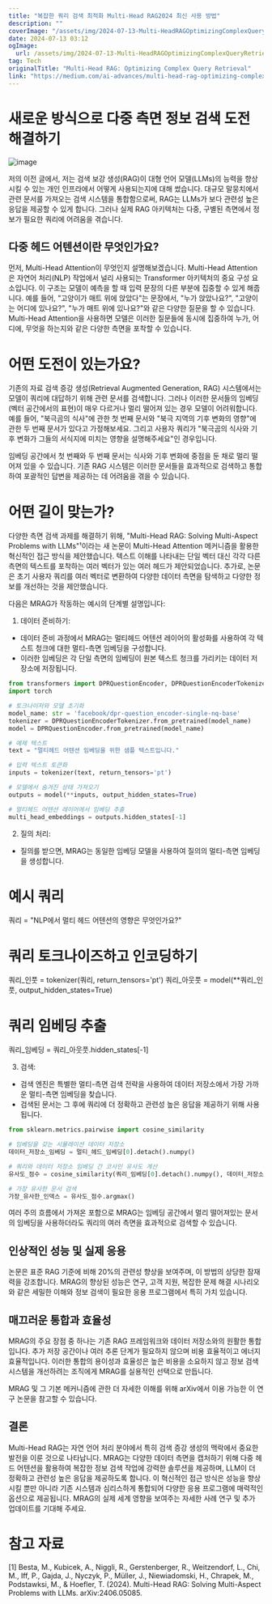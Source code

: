 ```yaml
---
title: "복잡한 쿼리 검색 최적화 Multi-Head RAG2024 최신 사용 방법"
description: ""
coverImage: "/assets/img/2024-07-13-Multi-HeadRAGOptimizingComplexQueryRetrieval_0.png"
date: 2024-07-13 03:12
ogImage: 
  url: /assets/img/2024-07-13-Multi-HeadRAGOptimizingComplexQueryRetrieval_0.png
tag: Tech
originalTitle: "Multi-Head RAG: Optimizing Complex Query Retrieval"
link: "https://medium.com/ai-advances/multi-head-rag-optimizing-complex-query-retrieval-68fdf173a1e1"
---
```



# 새로운 방식으로 다중 측면 정보 검색 도전 해결하기

![image](/assets/img/2024-07-13-Multi-HeadRAGOptimizingComplexQueryRetrieval_0.png)

저의 이전 글에서, 저는 검색 보강 생성(RAG)이 대형 언어 모델(LLMs)의 능력을 향상시킬 수 있는 개인 인프라에서 어떻게 사용되는지에 대해 썼습니다. 대규모 말뭉치에서 관련 문서를 가져오는 검색 시스템을 통합함으로써, RAG는 LLMs가 보다 관련성 높은 응답을 제공할 수 있게 합니다. 그러나 실제 RAG 아키텍처는 다중, 구별된 측면에서 정보가 필요한 쿼리에 어려움을 겪습니다.

## 다중 헤드 어텐션이란 무엇인가요?

<div class="content-ad"></div>

먼저, Multi-Head Attention이 무엇인지 설명해보겠습니다. Multi-Head Attention은 자연어 처리(NLP) 작업에서 널리 사용되는 Transformer 아키텍처의 중요 구성 요소입니다. 이 구조는 모델이 예측을 할 때 입력 문장의 다른 부분에 집중할 수 있게 해줍니다. 예를 들어, "고양이가 매트 위에 앉았다"는 문장에서, "누가 앉았나요?", "고양이는 어디에 있나요?", "누가 매트 위에 있나요?"와 같은 다양한 질문을 할 수 있습니다. Multi-Head Attention을 사용하면 모델은 이러한 질문들에 동시에 집중하여 누가, 어디에, 무엇을 하는지와 같은 다양한 측면을 포착할 수 있습니다.

# 어떤 도전이 있는가요?

기존의 자료 검색 증강 생성(Retrieval Augmented Generation, RAG) 시스템에서는 모델이 쿼리에 대답하기 위해 관련 문서를 검색합니다. 그러나 이러한 문서들의 임베딩(벡터 공간에서의 표현)이 매우 다르거나 멀리 떨어져 있는 경우 모델이 어려워합니다. 예를 들어, "북극곰의 식사"에 관한 첫 번째 문서와 "북극 지역의 기후 변화의 영향"에 관한 두 번째 문서가 있다고 가정해보세요. 그리고 사용자 쿼리가 "북극곰의 식사와 기후 변화가 그들의 서식지에 미치는 영향을 설명해주세요"인 경우입니다.

임베딩 공간에서 첫 번째와 두 번째 문서는 식사와 기후 변화에 중점을 둔 채로 멀리 떨어져 있을 수 있습니다. 기존 RAG 시스템은 이러한 문서들을 효과적으로 검색하고 통합하여 포괄적인 답변을 제공하는 데 어려움을 겪을 수 있습니다.

<div class="content-ad"></div>

# 어떤 길이 맞는가?

다양한 측면 검색 과제를 해결하기 위해, "Multi-Head RAG: Solving Multi-Aspect Problems with LLMs"¹이라는 새 논문이 Multi-Head Attention 메커니즘을 활용한 혁신적인 접근 방식을 제안했습니다. 텍스트 이해를 나타내는 단일 벡터 대신 각각 다른 측면의 텍스트를 포착하는 여러 벡터가 있는 여러 헤드가 제안되었습니다. 추가로, 논문은 초기 사용자 쿼리를 여러 벡터로 변환하여 다양한 데이터 측면을 탐색하고 다양한 정보를 개선하는 것을 제안했습니다.

다음은 MRAG가 작동하는 예시의 단계별 설명입니다:

1. 데이터 준비하기:

<div class="content-ad"></div>

- 데이터 준비 과정에서 MRAG는 멀티헤드 어텐션 레이어의 활성화를 사용하여 각 텍스트 청크에 대한 멀티-측면 임베딩을 구성합니다.
- 이러한 임베딩은 각 단일 측면의 임베딩이 원본 텍스트 청크를 가리키는 데이터 저장소에 저장됩니다.

```python
from transformers import DPRQuestionEncoder, DPRQuestionEncoderTokenizer
import torch

# 토크나이저와 모델 초기화
model_name: str = 'facebook/dpr-question_encoder-single-nq-base'
tokenizer = DPRQuestionEncoderTokenizer.from_pretrained(model_name)
model = DPRQuestionEncoder.from_pretrained(model_name)

# 예제 텍스트
text = "멀티헤드 어텐션 임베딩을 위한 샘플 텍스트입니다."

# 입력 텍스트 토큰화
inputs = tokenizer(text, return_tensors='pt')

# 모델에서 숨겨진 상태 가져오기
outputs = model(**inputs, output_hidden_states=True)

# 멀티헤드 어텐션 레이어에서 임베딩 추출
multi_head_embeddings = outputs.hidden_states[-1]
```

2. 질의 처리:

- 질의를 받으면, MRAG는 동일한 임베딩 모델을 사용하여 질의의 멀티-측면 임베딩을 생성합니다.

<div class="content-ad"></div>


# 예시 쿼리
쿼리 = "NLP에서 멀티 헤드 어텐션의 영향은 무엇인가요?"

# 쿼리 토크나이즈하고 인코딩하기
쿼리_인풋 = tokenizer(쿼리, return_tensors='pt')
쿼리_아웃풋 = model(**쿼리_인풋, output_hidden_states=True)

# 쿼리 임베딩 추출
쿼리_임베딩 = 쿼리_아웃풋.hidden_states[-1]


3. 검색:

- 검색 엔진은 특별한 멀티-측면 검색 전략을 사용하여 데이터 저장소에서 가장 가까운 멀티-측면 임베딩을 찾습니다.
- 검색된 문서는 그 후에 쿼리에 더 정확하고 관련성 높은 응답을 제공하기 위해 사용됩니다.

```python
from sklearn.metrics.pairwise import cosine_similarity

# 임베딩을 갖는 시뮬레이션 데이터 저장소
데이터_저장소_임베딩 = 멀티_헤드_임베딩[0].detach().numpy()

# 쿼리와 데이터 저장소 임베딩 간 코사인 유사도 계산
유사도_점수 = cosine_similarity(쿼리_임베딩[0].detach().numpy(), 데이터_저장소_임베딩)

# 가장 유사한 문서 검색
가장_유사한_인덱스 = 유사도_점수.argmax()
```

<div class="content-ad"></div>

여러 주의 흐름에서 가져온 포함으로 MRAG는 임베딩 공간에서 멀리 떨어져있는 문서의 임베딩을 사용하더라도 쿼리의 여러 측면을 효과적으로 검색할 수 있습니다.

## 인상적인 성능 및 실제 응용

논문은 표준 RAG 기준에 비해 20%의 관련성 향상을 보여주며, 이 방법의 상당한 잠재력을 강조합니다. MRAG의 향상된 성능은 연구, 고객 지원, 복잡한 문제 해결 시나리오와 같은 세밀한 이해와 정보 검색이 필요한 응용 프로그램에서 특히 가치 있습니다.

## 매끄러운 통합과 효율성

<div class="content-ad"></div>

MRAG의 주요 장점 중 하나는 기존 RAG 프레임워크와 데이터 저장소와의 원활한 통합입니다. 추가 저장 공간이나 여러 추론 단계가 필요하지 않으며 비용 효율적이고 에너지 효율적입니다. 이러한 통합의 용이성과 효율성은 높은 비용을 소요하지 않고 정보 검색 시스템을 개선하려는 조직에게 MRAG를 실용적인 선택으로 만듭니다.

MRAG 및 그 기본 메커니즘에 관한 더 자세한 이해를 위해 arXiv에서 이용 가능한 이 연구 논문을 참고할 수 있습니다.

## 결론

Multi-Head RAG는 자연 언어 처리 분야에서 특히 검색 증강 생성의 맥락에서 중요한 발전을 이룬 것으로 나타납니다. MRAG는 다양한 데이터 측면을 캡처하기 위해 다중 헤드 어텐션을 활용하여 복잡한 정보 검색 작업에 강력한 솔루션을 제공하며, LLM이 더 정확하고 관련성 높은 응답을 제공하도록 합니다. 이 혁신적인 접근 방식은 성능을 향상시킬 뿐만 아니라 기존 시스템과 심리스하게 통합되어 다양한 응용 프로그램에 매력적인 옵션으로 제공됩니다. MRAG의 실제 세계 영향을 보여주는 자세한 사례 연구 및 추가 업데이트를 기대해 주세요.

<div class="content-ad"></div>

# 참고 자료

[1] Besta, M., Kubicek, A., Niggli, R., Gerstenberger, R., Weitzendorf, L., Chi, M., Iff, P., Gajda, J., Nyczyk, P., Müller, J., Niewiadomski, H., Chrapek, M., Podstawksi, M., & Hoefler, T. (2024). Multi-Head RAG: Solving Multi-Aspect Problems with LLMs. arXiv:2406.05085.